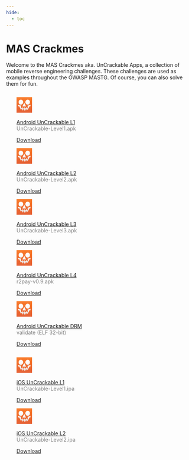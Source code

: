 ```yaml
---
hide:
  - toc
---
```


# MAS Crackmes

Welcome to the MAS Crackmes aka. UnCrackable Apps, a collection of mobile reverse engineering challenges. These challenges are used as examples throughout the OWASP MASTG. Of course, you can also solve them for fun.

<div class="mas-flex-container">

<div class="mas-apps-container" style="margin-top: 2em; padding: 0em 2em;">

<div class="mas-app-row">

<a href="../crackmes/Android#android-uncrackable-l1"><img style="max-width: 3em;" class="mas-mini-app grow" src="https://raw.githubusercontent.com/OWASP/mastg/master/Document/Images/Other/uncrackable-logo.png"></a>

<div class="mas-apps-container">
<div><a href="../crackmes/Android#android-uncrackable-l1">Android UnCrackable L1</a></div>
<div style="color:gray">UnCrackable-Level1.apk</div>
</div>

<a href="https://github.com/OWASP/mastg/raw/master/Crackmes/Android/Level_01/UnCrackable-Level1.apk" class="mas-chip">Download</a>

</div>

<div class="mas-app-row">

<a href="../crackmes/Android#android-uncrackable-l2"><img style="max-width: 3em;" class="mas-mini-app grow" src="https://raw.githubusercontent.com/OWASP/mastg/master/Document/Images/Other/uncrackable-logo.png"></a>

<div class="mas-apps-container">
<div><a href="../crackmes/Android#android-uncrackable-l2">Android UnCrackable L2</a></div>
<div style="color:gray">UnCrackable-Level2.apk</div>
</div>

<a href="https://github.com/OWASP/mastg/raw/master/Crackmes/Android/Level_02/UnCrackable-Level2.apk" class="mas-chip">Download</a>

</div>

<div class="mas-app-row">

<a href="../crackmes/Android#android-uncrackable-l3"><img style="max-width: 3em;" class="mas-mini-app grow" src="https://raw.githubusercontent.com/OWASP/mastg/master/Document/Images/Other/uncrackable-logo.png"></a>

<div class="mas-apps-container">
<div><a href="../crackmes/Android#android-uncrackable-l3">Android UnCrackable L3</a></div>
<div style="color:gray">UnCrackable-Level3.apk</div>
</div>

<a href="https://github.com/OWASP/mastg/raw/master/Crackmes/Android/Level_03/UnCrackable-Level3.apk" class="mas-chip">Download</a>

</div>

<div class="mas-app-row">

<a href="../crackmes/Android#android-uncrackable-l4"><img style="max-width: 3em;" class="mas-mini-app grow" src="https://raw.githubusercontent.com/OWASP/mastg/master/Document/Images/Other/uncrackable-logo.png"></a>

<div class="mas-apps-container">
<div><a href="../crackmes/Android#android-uncrackable-l4">Android UnCrackable L4</a></div>
<div style="color:gray">r2pay-v0.9.apk</div>
</div>

<a href="https://github.com/OWASP/mastg/raw/master/Crackmes/Android/Level_04/r2pay-v0.9.apk" class="mas-chip">Download</a>

</div>

<div class="mas-app-row">

<a href="../crackmes/Android#android-license-validator"><img style="max-width: 3em;" class="mas-mini-app grow" src="https://raw.githubusercontent.com/OWASP/mastg/master/Document/Images/Other/uncrackable-logo.png"></a>

<div class="mas-apps-container">
<div><a href="../crackmes/Android#android-license-validator">Android UnCrackable DRM</a></div>
<div style="color:gray">validate (ELF 32-bit)</div>
</div>

<a href="https://github.com/OWASP/mastg/raw/master/Crackmes/Android/License_01/validate" class="mas-chip">Download</a>

</div>

</div>

<div class="mas-apps-container" style="margin-top: 2em; padding: 0em 2em;">

<div class="mas-app-row">

<a href="../crackmes/iOS#ios-uncrackable-l1"><img style="max-width: 3em;" class="mas-mini-app grow mas-blue-hue" src="https://raw.githubusercontent.com/OWASP/mastg/master/Document/Images/Other/uncrackable-logo.png"></a>

<div class="mas-apps-container">
<div><a href="../crackmes/iOS#ios-uncrackable-l1">iOS UnCrackable L1</a></div>
<div style="color:gray">UnCrackable-Level1.ipa</div>
</div>

<a href="https://github.com/OWASP/mastg/raw/master/Crackmes/iOS/Level_01/UnCrackable-Level1.ipa" class="mas-chip">Download</a>

</div>

<div class="mas-app-row">

<a href="../crackmes/iOS#ios-uncrackable-l2"><img style="max-width: 3em;" class="mas-mini-app grow mas-blue-hue" src="https://raw.githubusercontent.com/OWASP/mastg/master/Document/Images/Other/uncrackable-logo.png"></a>

<div class="mas-apps-container">
<div><a href="../crackmes/iOS#ios-uncrackable-l2">iOS UnCrackable L2</a></div>
<div style="color:gray">UnCrackable-Level2.ipa</div>
</div>

<a href="https://github.com/OWASP/mastg/raw/master/Crackmes/iOS/Level_02/UnCrackable-Level2.ipa" class="mas-chip">Download</a>

</div>
</div>

</div>

<br><br>
